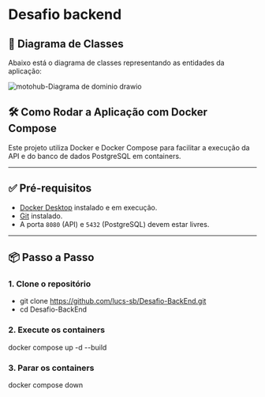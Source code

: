 # Desafio backend

## 📐 Diagrama de Classes

Abaixo está o diagrama de classes representando as entidades da aplicação:

![motohub-Diagrama de dominio drawio](https://github.com/user-attachments/assets/32ce8a53-f5fb-4a8c-bd45-d9faf76174c9)

## 🛠️ Como Rodar a Aplicação com Docker Compose
Este projeto utiliza Docker e Docker Compose para facilitar a execução da API e do banco de dados PostgreSQL em containers.

---

## ✅ Pré-requisitos

- [Docker Desktop](https://www.docker.com/products/docker-desktop) instalado e em execução.
- [Git](https://git-scm.com/) instalado.
- A porta `8080` (API) e `5432` (PostgreSQL) devem estar livres.

---

## 📦 Passo a Passo

### 1. Clone o repositório

- git clone https://github.com/lucs-sb/Desafio-BackEnd.git
- cd Desafio-BackEnd

### 2. Execute os containers

docker compose up -d --build

### 3. Parar os containers

docker compose down
